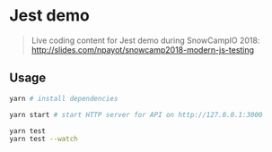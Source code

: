 # Jest demo

> Live coding content for Jest demo during SnowCampIO 2018: http://slides.com/npayot/snowcamp2018-modern-js-testing

## Usage

```bash
yarn # install dependencies
```

```bash
yarn start # start HTTP server for API on http://127.0.0.1:3000
```

```bash
yarn test
yarn test --watch
```
